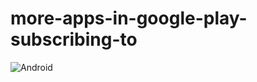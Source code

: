 # more-apps-in-google-play-subscribing-to
![Android](https://img.shields.io/badge/Android-3DDC84?style=for-the-badge&logo=android&logoColor=white)
